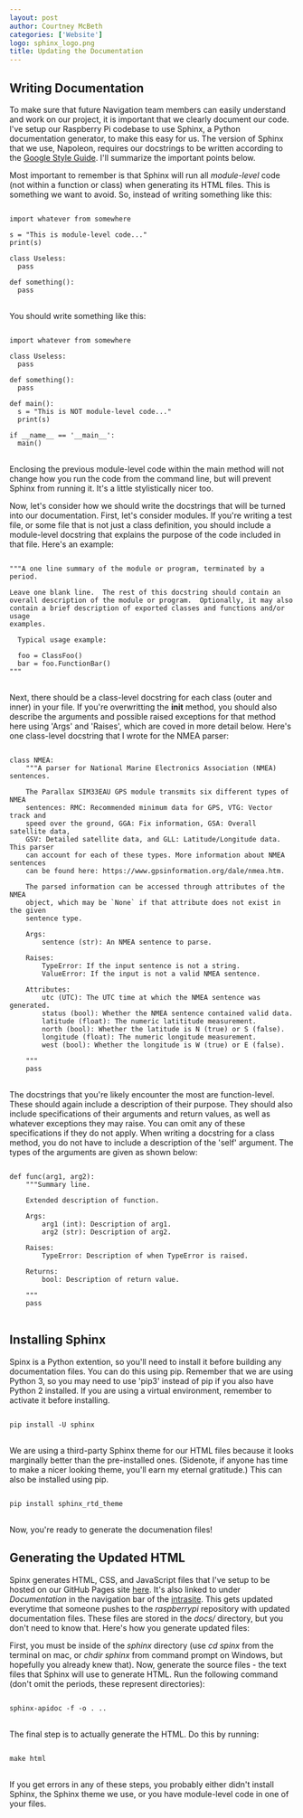 ```yaml
---
layout: post
author: Courtney McBeth
categories: ['Website']
logo: sphinx_logo.png
title: Updating the Documentation
---
```


<link rel="stylesheet" href="{{site.baseurl}}/css/code_styles/github.css">
<script src="{{site.baseurl}}/js/highlight.pack.js"></script>
<script>hljs.initHighlightingOnLoad();</script>

## Writing Documentation
To make sure that future Navigation team members can easily understand and work on our project, it is important that we clearly document our code. I've setup our Raspberry Pi codebase to use Sphinx, a Python documentation generator, to make this easy for us. The version of Sphinx that we use, Napoleon, requires our docstrings to be written according to the [Google Style Guide](https://github.com/google/styleguide/blob/gh-pages/pyguide.md#38-comments-and-docstrings). I'll summarize the important points below.

Most important to remember is that Sphinx will run all _module-level_ code (not within a function or class) when generating its HTML files. This is something we want to avoid. So, instead of writing something like this:

<pre>
<code class="python">
import whatever from somewhere

s = "This is module-level code..."
print(s)

class Useless:
  pass

def something():
  pass
</code>
</pre>

You should write something like this:

<pre>
<code class="python">
import whatever from somewhere

class Useless:
  pass

def something():
  pass

def main():
  s = "This is NOT module-level code..."
  print(s)

if __name__ == '__main__':
  main()
</code>
</pre>

Enclosing the previous module-level code within the main method will not change how you run the code from the command line, but will prevent Sphinx from running it. It's a little stylistically nicer too.

Now, let's consider how we should write the docstrings that will be turned into our documentation. First, let's consider modules. If you're writing a test file, or some file that is not just a class definition, you should include a module-level docstring that explains the purpose of the code included in that file. Here's an example:

<pre>
<code class="python">
"""A one line summary of the module or program, terminated by a period.

Leave one blank line.  The rest of this docstring should contain an
overall description of the module or program.  Optionally, it may also
contain a brief description of exported classes and functions and/or usage
examples.

  Typical usage example:

  foo = ClassFoo()
  bar = foo.FunctionBar()
"""
</code>
</pre>

Next, there should be a class-level docstring for each class (outer and inner) in your file. If you're overwritting the __init__ method, you should also describe the arguments and possible raised exceptions for that method here using 'Args' and 'Raises', which are coved in more detail below. Here's one class-level docstring that I wrote for the NMEA parser:

<pre>
<code class="python">
class NMEA:
    """A parser for National Marine Electronics Association (NMEA) sentences.

    The Parallax SIM33EAU GPS module transmits six different types of NMEA
    sentences: RMC: Recommended minimum data for GPS, VTG: Vector track and 
    speed over the ground, GGA: Fix information, GSA: Overall satellite data, 
    GSV: Detailed satellite data, and GLL: Latitude/Longitude data. This parser 
    can account for each of these types. More information about NMEA sentences
    can be found here: https://www.gpsinformation.org/dale/nmea.htm.

    The parsed information can be accessed through attributes of the NMEA
    object, which may be `None` if that attribute does not exist in the given
    sentence type.

    Args:
        sentence (str): An NMEA sentence to parse.
    
    Raises:
        TypeError: If the input sentence is not a string.
        ValueError: If the input is not a valid NMEA sentence.

    Attributes:
        utc (UTC): The UTC time at which the NMEA sentence was generated.
        status (bool): Whether the NMEA sentence contained valid data.
        latitude (float): The numeric latititude measurement.
        north (bool): Whether the latitude is N (true) or S (false).
        longitude (float): The numeric longitude measurement.
        west (bool): Whether the longitude is W (true) or E (false).

    """
    pass
</code>
</pre>

The docstrings that you're likely encounter the most are function-level. These should again include a description of their purpose. They should also include specifications of their arguments and return values, as well as whatever exceptions they may raise. You can omit any of these specifications if they do not apply. When writing a docstring for a class method, you do not have to include a description of the 'self' argument. The types of the arguments are given as shown below:

<pre>
<code class="python">
def func(arg1, arg2):
    """Summary line.

    Extended description of function.

    Args:
        arg1 (int): Description of arg1.
        arg2 (str): Description of arg2.

    Raises:
        TypeError: Description of when TypeError is raised.

    Returns:
        bool: Description of return value.

    """
    pass
</code>
</pre>

## Installing Sphinx
Spinx is a Python extention, so you'll need to install it before building any documentation files. You can do this using pip. Remember that we are using Python 3, so you may need to use 'pip3' instead of pip if you also have Python 2 installed. If you are using a virtual environment, remember to activate it before installing.

<pre>
<code class="shell">
pip install -U sphinx
</code>
</pre>

We are using a third-party Sphinx theme for our HTML files because it looks marginally better than the pre-installed ones. (Sidenote, if anyone has time to make a nicer looking theme, you'll earn my eternal gratitude.) This can also be installed using pip.

<pre>
<code class="shell">
pip install sphinx_rtd_theme
</code>
</pre>

Now, you're ready to generate the documenation files!

## Generating the Updated HTML
Spinx generates HTML, CSS, and JavaScript files that I've setup to be hosted on our GitHub Pages site [here](https://cusail-navigation.github.io/raspberrypi/html/index.html). It's also linked to under _Documentation_ in the navigation bar of the [intrasite](https://cusail-navigation.github.io/intrasite/). This gets updated everytime that someone pushes to the *raspberrypi* repository with updated documentation files. These files are stored in the _docs/_ directory, but you don't need to know that. Here's how you generate updated files:

First, you must be inside of the _sphinx_ directory (use *cd spinx* from the terminal on mac, or *chdir sphinx* from command prompt on Windows, but hopefully you already knew that). Now, generate the source files - the text files that Sphinx will use to generate HTML. Run the following command (don't omit the periods, these represent directories):

<pre>
<code class="shell">
sphinx-apidoc -f -o . ..
</code>
</pre>

The final step is to actually generate the HTML. Do this by running:

<pre>
<code class="shell">
make html
</code>
</pre>

If you get errors in any of these steps, you probably either didn't install Sphinx, the Sphinx theme we use, or you have module-level code in one of your files.